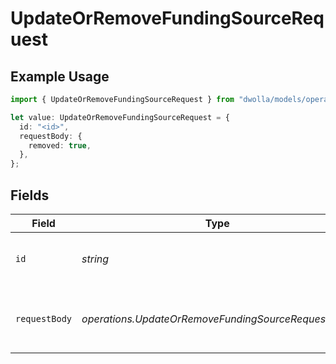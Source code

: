 # UpdateOrRemoveFundingSourceRequest

## Example Usage

```typescript
import { UpdateOrRemoveFundingSourceRequest } from "dwolla/models/operations";

let value: UpdateOrRemoveFundingSourceRequest = {
  id: "<id>",
  requestBody: {
    removed: true,
  },
};
```

## Fields

| Field                                               | Type                                                | Required                                            | Description                                         |
| --------------------------------------------------- | --------------------------------------------------- | --------------------------------------------------- | --------------------------------------------------- |
| `id`                                                | *string*                                            | :heavy_check_mark:                                  | Funding source unique identifier                    |
| `requestBody`                                       | *operations.UpdateOrRemoveFundingSourceRequestBody* | :heavy_check_mark:                                  | Parameters to update a customer funding source      |